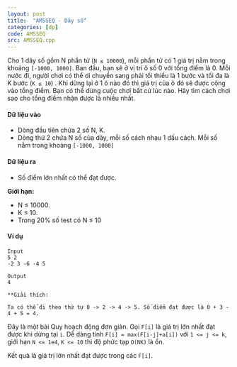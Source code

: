 ```yaml
---
layout: post
title:  "AMSSEQ - Dãy số"
categories: [dp]
code: AMSSEQ
src: AMSSEQ.cpp
---
```



Cho 1 dãy số gồm N phần tử (`N ≤ 10000`), mỗi phần tử có 1 giá trị nằm trong khoảng `[-1000, 1000]`. Ban đầu, bạn sẽ ở vị trí ô số 0 với tổng điểm là 0. Mỗi nước đi, người chơi có thể di chuyển sang phải tối thiểu là 1 bước và tối đa là K bước (`K ≤ 10`) . Khi dừng lại ở 1 ô nào đó thì giá trị của ô đó sẽ được cộng vào tổng điểm. Bạn có thể dừng cuộc chơi bất cứ lúc nào. Hãy tìm cách chơi sao cho tổng điểm nhận được là nhiều nhất.

#### Dữ liệu vào

* Dòng đầu tiên chứa 2 số N, K.
* Dòng thứ 2 chứa N số của dãy, mỗi số cách nhau 1 dấu cách. Mỗi số nằm trong khoảng `[-1000, 1000]`

#### Dữ liệu ra

* Số điểm lớn nhất có thể đạt được.

**Giới hạn:**

* N ≤ 10000.
* K ≤ 10.
* Trong 20% số test có N ≤ 10

#### Ví dụ

```
Input
5 2
-2 3 -6 -4 5

Output
4
  
**Giải thích:

Ta có thể đi theo thứ tự 0 -> 2 -> 4 -> 5. Số điểm đạt được là 0 + 3 - 4 + 5 = 4.
```

<!--more-->



Đây là một bài Quy hoạch động đơn giản. Gọi `F[i]` là giá trị lớn nhất đạt được khi dừng tại `i`. Dễ dàng tính `F[i] = max(F[i-j]+a[i])` với `1 <= j <= k`, giới hạn `N <= 1e4`, `K <= 10` thì độ phức tạp `O(NK)` là ổn.

Kết quả là giá trị lớn nhất đạt được trong các `F[i]`.
